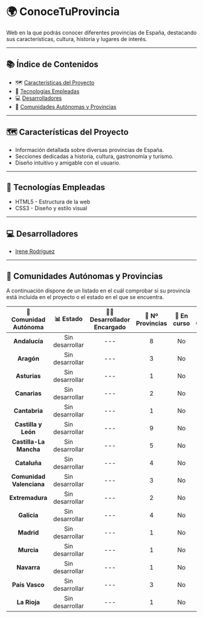 # 🌍 ConoceTuProvincia
Web en la que podrás conocer diferentes provincias de España, destacando sus características, cultura, historia y lugares de interés.

---

## 📚 Índice de Contenidos
- 🗺️ [Características del Proyecto](#características-del-proyecto)
- 📍 [Tecnologías Empleadas](#tecnologías-empleadas)
- 💻 [Desarrolladores](#desarrolladores)
- 🚧 [Comunidades Autónomas y Provincias](#comunidades-autónomas-y-provincias)

---

## 🗺️ Características del Proyecto <a name="características-del-proyecto"></a>
- Información detallada sobre diversas provincias de España.
- Secciones dedicadas a historia, cultura, gastronomía y turismo.
- Diseño intuitivo y amigable con el usuario.

---

## 📍 Tecnologías Empleadas <a name="tecnologías-empleadas"></a>
- HTML5 - Estructura de la web
- CSS3 - Diseño y estilo visual

---

## 💻 Desarrolladores <a name="desarrolladores"></a>
- [Irene Rodríguez](https://github.com/irenerodrod)

---

## 🚧 Comunidades Autónomas y Provincias <a name="comunidades-autónomas-y-provincias"></a>
A continuación dispone de un listado en el cuál comprobar si su provincia está incluida en el proyecto o el estado en el que se encuentra.

| **🏡 Comunidad Autónoma** | **📊 Estado**      | **👨‍💻 Desarrollador Encargado** | **📍 Nº Provincias** | **🔄 En curso** | **✅ Completadas** |
| :----------------------: | :---------------: | :-----------------------------: | :-----------------: | :-------------: | :---------------: |
| **Andalucía**            | Sin desarrollar   | ---                             | 8                   | No              | 0                 |
| **Aragón**               | Sin desarrollar   | ---                             | 3                   | No              | 0                 |
| **Asturias**             | Sin desarrollar   | ---                             | 1                   | No              | 0                 |
| **Canarias**             | Sin desarrollar   | ---                             | 2                   | No              | 0                 |
| **Cantabria**            | Sin desarrollar   | ---                             | 1                   | No              | 0                 |
| **Castilla y León**      | Sin desarrollar   | ---                             | 9                   | No              | 0                 |
| **Castilla-La Mancha**   | Sin desarrollar   | ---                             | 5                   | No              | 0                 |
| **Cataluña**             | Sin desarrollar   | ---                             | 4                   | No              | 0                 |
| **Comunidad Valenciana** | Sin desarrollar   | ---                             | 3                   | No              | 0                 |
| **Extremadura**          | Sin desarrollar   | ---                             | 2                   | No              | 0                 |
| **Galicia**              | Sin desarrollar   | ---                             | 4                   | No              | 0                 |
| **Madrid**               | Sin desarrollar   | ---                             | 1                   | No              | 0                 |
| **Murcia**               | Sin desarrollar   | ---                             | 1                   | No              | 0                 |
| **Navarra**              | Sin desarrollar   | ---                             | 1                   | No              | 0                 |
| **País Vasco**           | Sin desarrollar   | ---                             | 3                   | No              | 0                 |
| **La Rioja**             | Sin desarrollar   | ---                             | 1                   | No              | 0                 |
